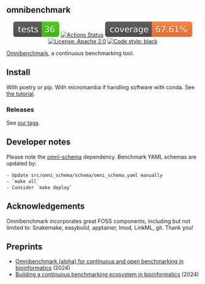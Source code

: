 ## omnibenchmark

<p align="center">
<a href="ttps://github.com/omnibenchmark/omni-py"><img alt="Tests" src="./reports/tests.svg"></a>
<a href="https://github.com/omnibenchmark/omni-py/actions"><img alt="Actions Status" src="https://github.com/omnibenchmark/omni-py/workflows/Tests/badge.svg"></a>
<a href="ttps://github.com/omnibenchmark/omni-py"><img alt="Coverage Status" src="./reports/coverage.svg"></a>
<a href="https://github.com/omnibenchmark/omni-py/blob/main/LICENSE"><img alt="License: Apache 2.0" src="https://img.shields.io/badge/License-Apache_2.0-blue.svg"></a>
<a href="https://github.com/psf/black"><img alt="Code style: black" src="https://img.shields.io/badge/code%20style-black-000000.svg"></a>
</p>


[Omnibenchmark](https://omnibenchmark.org), a continuous benchmarking tool.

## Install

With poetry or pip. With micromamba if handling software with conda. See [the tutorial](https://omnibenchmark.org/tutorial/).

### Releases

See [our tags](https://github.com/omnibenchmark/omnibenchmark/tags).

## Developer notes

Please note the [omni-schema](https://github.com/omnibenchmark/omni-schema) dependency. Benchmark YAML schemas are updated by:

```
- Update src/omni_schema/schema/omni_schema.yaml manually
- `make all`
- Consider `make deploy`
```

## Acknowledgements

Omnibenchmark incorporates great FOSS components, including but not limited to: Snakemake, easybuild, apptainer, lmod, LinkML, git. Thank you!

## Preprints

- [Omnibenchmark (alpha) for continuous and open benchmarking in bioinformatics](https://arxiv.org/abs/2409.17038) (2024)
- [Building a continuous benchmarking ecosystem in bioinformatics](https://arxiv.org/abs/2409.15472) (2024)
  
